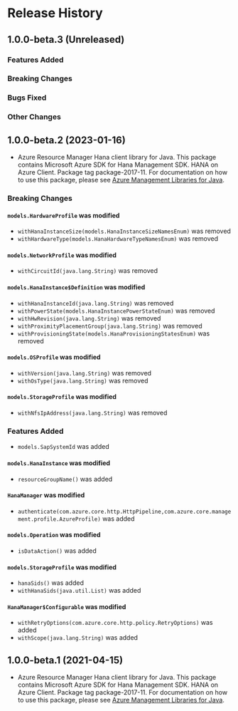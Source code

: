 # Release History

## 1.0.0-beta.3 (Unreleased)

### Features Added

### Breaking Changes

### Bugs Fixed

### Other Changes

## 1.0.0-beta.2 (2023-01-16)

- Azure Resource Manager Hana client library for Java. This package contains Microsoft Azure SDK for Hana Management SDK. HANA on Azure Client. Package tag package-2017-11. For documentation on how to use this package, please see [Azure Management Libraries for Java](https://aka.ms/azsdk/java/mgmt).

### Breaking Changes

#### `models.HardwareProfile` was modified

* `withHanaInstanceSize(models.HanaInstanceSizeNamesEnum)` was removed
* `withHardwareType(models.HanaHardwareTypeNamesEnum)` was removed

#### `models.NetworkProfile` was modified

* `withCircuitId(java.lang.String)` was removed

#### `models.HanaInstance$Definition` was modified

* `withHanaInstanceId(java.lang.String)` was removed
* `withPowerState(models.HanaInstancePowerStateEnum)` was removed
* `withHwRevision(java.lang.String)` was removed
* `withProximityPlacementGroup(java.lang.String)` was removed
* `withProvisioningState(models.HanaProvisioningStatesEnum)` was removed

#### `models.OSProfile` was modified

* `withVersion(java.lang.String)` was removed
* `withOsType(java.lang.String)` was removed

#### `models.StorageProfile` was modified

* `withNfsIpAddress(java.lang.String)` was removed

### Features Added

* `models.SapSystemId` was added

#### `models.HanaInstance` was modified

* `resourceGroupName()` was added

#### `HanaManager` was modified

* `authenticate(com.azure.core.http.HttpPipeline,com.azure.core.management.profile.AzureProfile)` was added

#### `models.Operation` was modified

* `isDataAction()` was added

#### `models.StorageProfile` was modified

* `hanaSids()` was added
* `withHanaSids(java.util.List)` was added

#### `HanaManager$Configurable` was modified

* `withRetryOptions(com.azure.core.http.policy.RetryOptions)` was added
* `withScope(java.lang.String)` was added

## 1.0.0-beta.1 (2021-04-15)

- Azure Resource Manager Hana client library for Java. This package contains Microsoft Azure SDK for Hana Management SDK. HANA on Azure Client. Package tag package-2017-11. For documentation on how to use this package, please see [Azure Management Libraries for Java](https://aka.ms/azsdk/java/mgmt).
